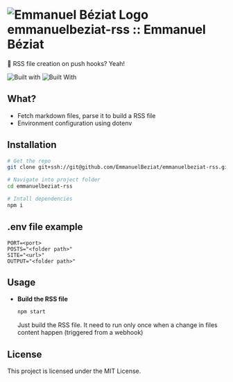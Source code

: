 # ![Emmanuel Béziat Logo](https://rest.emmanuelbeziat.com/public/favicons/favicon-32x32.png) emmanuelbeziat-rss :: Emmanuel Béziat

📰 RSS file creation on push hooks? Yeah!

![Built with](https://img.shields.io/badge/built_with-nodejs-blue.svg?style=flat) ![Built With](https://img.shields.io/badge/built_with-nunjucks-green.svg?style=flat
)

## What?

- Fetch markdown files, parse it to build a RSS file
- Environment configuration using dotenv

## Installation

```bash
# Get the repo
git clone git+ssh://git@github.com/EmmanuelBeziat/emmanuelbeziat-rss.git

# Navigate into project folder
cd emmanuelbeziat-rss

# Intall dependencies
npm i
```


## .env file example

```env
PORT=<port>
POSTS="<folder path>"
SITE="<url>"
OUTPUT="<folder path>"
```
## Usage

- **Build the RSS file**
  ```bash
  npm start
  ```
  Just build the RSS file. It need to run only once when a change in files content happen (triggered from a webhook)

## License

This project is licensed under the MIT License.
